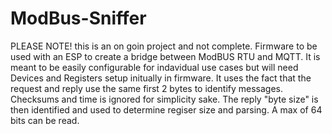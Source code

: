 # ModBus-Sniffer
PLEASE NOTE! this is an on goin project and not complete.
Firmware to be used with an ESP to create a bridge between ModBUS RTU and MQTT.
It is meant to be easily configurable for indavidual use cases but will need Devices and Registers setup initually in firmware. It uses the fact that the request and reply use the same first 2 bytes to identify messages. Checksums and time is ignored for simplicity sake. The reply "byte size" is then identified and used to determine regiser size and parsing. A max of 64 bits can be read.
